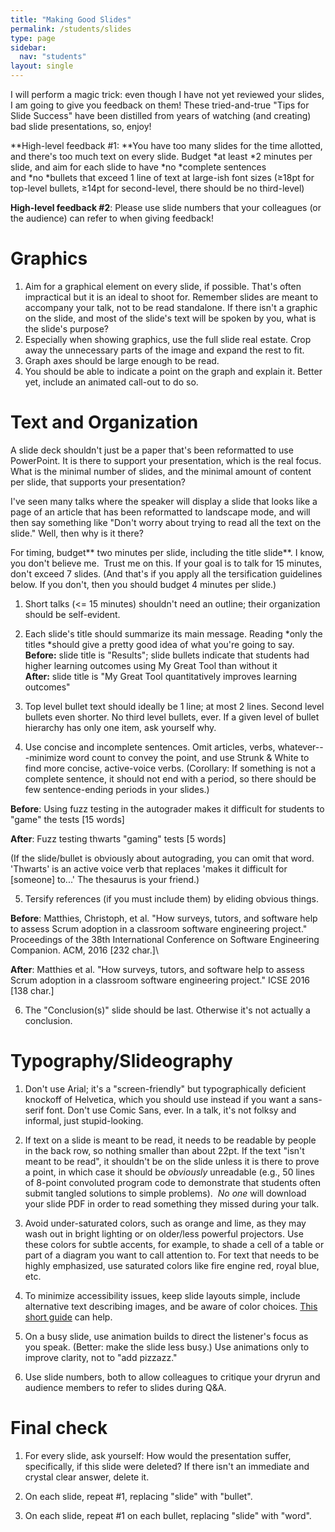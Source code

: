 ```yaml
---
title: "Making Good Slides"
permalink: /students/slides
type: page
sidebar:
  nav: "students"
layout: single
---
```

I will perform a magic trick: even though I have not yet reviewed your slides, I am going to give you feedback on them! These tried-and-true "Tips for Slide Success" have been distilled from years of watching (and creating) bad slide presentations, so, enjoy!

**High-level feedback #1: **You have too many slides for the time allotted, and there's too much text on every slide. Budget *at least *2 minutes per slide, and aim for each slide to have *no *complete sentences and *no *bullets that exceed 1 line of text at large-ish font sizes (≥18pt for top-level bullets, ≥14pt for second-level, there should be no third-level)

**High-level feedback #2**: Please use slide numbers that your colleagues (or the audience) can refer to when giving feedback!

# Graphics


1.  Aim for a graphical element on every slide, if possible. That's often impractical but it is an ideal to shoot for. Remember slides are meant to accompany your talk, not to be read standalone. If there isn't a graphic on the slide, and most of the slide's text will be spoken by you, what is the slide's purpose?
2.  Especially when showing graphics, use the full slide real estate. Crop away the unnecessary parts of the image and expand the rest to fit.
3.  Graph axes should be large enough to be read.
4.  You should be able to indicate a point on the graph and explain it. Better yet, include an animated call-out to do so.

# Text and Organization

A slide deck shouldn't just be a paper that's been reformatted to use
PowerPoint. It is there to support your presentation, which is the
real focus. What is the minimal number of slides, and the minimal
amount of content per slide, that supports your presentation?

I've seen many talks where the speaker will display a slide that looks
like a page of an article that has been reformatted to landscape mode,
and will then say something like "Don't worry about trying to read all
the text on the slide."  Well, then why is it there?

For timing, budget** two minutes per slide, including the title slide**. I know, you don't believe me.  Trust me on this. If your goal is to talk for 15 minutes, don't exceed 7 slides. (And that's if you apply all the tersification guidelines below. If you don't, then you should budget 4 minutes per slide.)

1.  Short talks (<= 15 minutes) shouldn't need an outline; their organization should be self-evident.
2.  Each slide's title should summarize its main message. Reading *only the titles *should give a pretty good idea of what you're going to say.\
    **Before:** slide title is "Results"; slide bullets indicate that students had higher learning outcomes using My Great Tool than without it\
    **After:** slide title is "My Great Tool quantitatively improves learning outcomes"
3.  Top level bullet text should ideally be 1 line; at most 2 lines. Second level bullets even shorter. No third level bullets, ever. If a given level of bullet hierarchy has only one item, ask yourself why.

4.  Use concise and incomplete sentences. Omit articles, verbs, whatever---minimize word count to convey the point, and use Strunk & White to find more concise, active-voice verbs. (Corollary: If something is not a complete sentence, it should not end with a period, so there should be few sentence-ending periods in your slides.)

**Before**: Using fuzz testing in the autograder makes it difficult for students to "game" the tests [15 words]

**After**: Fuzz testing thwarts "gaming" tests [5 words]

(If the slide/bullet is obviously about autograding, you can omit that word. 'Thwarts' is an active voice verb that replaces 'makes it difficult for [someone] to...' The thesaurus is your friend.)

5.  Tersify references (if you must include them) by eliding obvious things.

**Before**: Matthies, Christoph, et al. "How surveys, tutors, and software help to assess Scrum adoption in a classroom software engineering project." Proceedings of the 38th International Conference on Software Engineering Companion. ACM, 2016 [232 char.]\

**After**: Matthies et al. "How surveys, tutors, and software help to assess Scrum adoption in a classroom software engineering project." ICSE 2016 [138 char.]

6.  The "Conclusion(s)" slide should be last. Otherwise it's not actually a conclusion.

# Typography/Slideography


1.  Don't use Arial; it's a "screen-friendly" but typographically deficient knockoff of Helvetica, which you should use instead if you want a sans-serif font. Don't use Comic Sans, ever. In a talk, it's not folksy and informal, just stupid-looking.

2.  If text on a slide is meant to be read, it needs to be readable by people in the back row, so nothing smaller than about 22pt. If the text "isn't meant to be read", it shouldn't be on the slide unless it is there to prove a point, in which case it should be *obviously* unreadable (e.g., 50 lines of 8-point convoluted program code to demonstrate that students often submit tangled solutions to simple problems).  *No one* will download your slide PDF in order to read something they missed during your talk.

3.  Avoid under-saturated colors, such as orange and lime, as they may wash out in bright lighting or on older/less powerful projectors. Use these colors for subtle accents, for example, to shade a cell of a table or part of a diagram you want to call attention to. For text that needs to be highly emphasized, use saturated colors like fire engine red, royal blue, etc. 

4.  To minimize accessibility issues, keep slide layouts simple, include alternative text describing images, and be aware of color choices. [This short guide](https://drive.google.com/open?id=0BxdSXkepKBOIODVvNm1qQWI1UGc) can help.

5.  On a busy slide, use animation builds to direct the listener's focus as you speak. (Better: make the slide less busy.) Use animations only to improve clarity, not to "add pizzazz." 

6.  Use slide numbers, both to allow colleagues to critique your dryrun and audience members to refer to slides during Q&A.

# Final check


1.  For every slide, ask yourself: How would the presentation suffer, specifically, if this slide were deleted? If there isn't an immediate and crystal clear answer, delete it.

2.  On each slide, repeat #1, replacing "slide" with "bullet".

3.  On each slide, repeat #1 on each bullet, replacing "slide" with "word".
